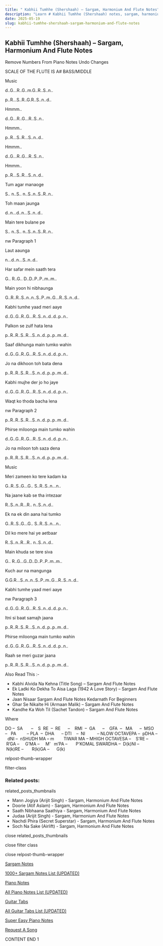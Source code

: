 ```yaml
---
title: " Kabhii Tumhhe (Shershaah) – Sargam, Harmonium And Flute Notes"
description: "Learn # Kabhii Tumhhe (Shershaah) notes, sargam, harmonium notations and flute notes. Easy step-by-step tutorial for beginners."
date: 2025-05-19
slug: kabhii-tumhhe-shershaah-sargam-harmonium-and-flute-notes
---
```


## Kabhii Tumhhe (Shershaah) – Sargam, Harmonium And Flute Notes

Remove Numbers From Piano Notes
Undo Changes

SCALE OF THE FLUTE IS A# BASS/MIDDLE

Music

d..G…R..G..m.G..R..S..n..

p..R…S..R..G.R..S..n..d..

Hmmm..

d..G…R..G…R..S..n..

Hmmm..

p..R…S..R…S..n..d..

Hmmm..

d..G…R..G…R..S..n..

Hmmm..

p..R…S..R…S..n..d..

Tum agar manaoge

S.. n..S.. n..S..n..S..R..n..

Toh maan jaunga

d..n…d..n…S..n..d..

Main tere bulane pe

S.. n..S.. n..S..n..S..R..n..

nw Paragraph 1

Laut aaunga

n…d..n…S..n..d..

Har safar mein saath tera

G.. R..G.. D..D..P..P..m..m..

Main yoon hi nibhaunga

G..R..R..S..n..n..S..P..m..G…R..S..n..d..

Kabhi tumhe yaad meri aaye

d..G..G..R..G…R..S..n..d..d..p..n..

Palkon se zulf hata lena

p..R..R..S..R…S..n..d..p..p..m..d..

Saaf dikhunga main tumko wahin

d..G..G..R..G…R..S..n..d..d..p..n..

Jo na dikhoon toh bata dena

p..R..R..S..R…S..n..d..p..p..m..d..

Kabhi mujhe der jo ho jaye

d..G..G..R..G…R..S..n..d..d..p..n..

Waqt ko thoda bacha lena

nw Paragraph 2

p..R..R..S..R…S..n..d..p..p..m..d..

Phirse miloonga main tumko wahin

d..G..G..R..G…R..S..n..d..d..p..n..

Jo na miloon toh saza dena

p..R..R..S..R…S..n..d..p..p..m..d..

Music

Meri zameen ko tere kadam ka

G..R..S..G…G.. S..R..S..n…n..

Na jaane kab se tha intezaar

R..S..n..R…R.. n..S..n..d..

Ek na ek din aana hai tumko

G..R..S..G…G.. S..R..S..n…n..

Dil ko mere hai ye aetbaar

R..S..n..R…R.. n..S..n..d..

Main khuda se tere siva

G.. R..G…G..D..D..P..P..m..m..

Kuch aur na mangunga

G.G.R…S..n..n..S..P..m..G…R..S..n..d..

Kabhi tumhe yaad meri aaye

nw Paragraph 3

d..G..G..R..G…R..S..n..d..d..p..n..

Itni si baat samajh jaana

p..R..R..S..R…S..n..d..p..p..m..d..

Phirse miloonga main tumko wahin

d..G..G..R..G…R..S..n..d..d..p..n..

Raah se meri guzar jaana

p..R..R..S..R…S..n..d..p..p..m..d..

Also Read This :-

- Kabhi Alvida Na Kehna (Title Song) – Sargam And Flute Notes
- Ek Ladki Ko Dekha To Aisa Laga (1942 A Love Story) – Sargam And Flute Notes
- Jaan Nisaar Sargam And Flute Notes Kedarnath For Beginners
- Ghar Se Nikalte Hi (Armaan Malik) – Sargam And Flute Notes
- Kandhe Ka Woh Til (Sachet Tandon) – Sargam And Flute Notes

Where

DO –  SA       –    S  RE  –  RE      –    RMI  –  GA      –    GFA  –   MA      –  MSO  –   PA         – PLA  –  DHA      – DTI    –  NI          – NLOW OCTAVEPA –  pDHA –  dNI –  nSHUDH MA – m        TIWAR MA – MHIGH OCTAVESA –    S’RE –     R’GA –     G’MA –     M’   m’PA –       P’KOMAL SWARDHA –  D(k)NI –       N(k)RE –       R(k)GA –      G(k)

relpost-thumb-wrapper

filter-class

### Related posts:

related_posts_thumbnails

- Mann Jogiya (Arijit Singh) - Sargam, Harmonium And Flute Notes
- Doorie (Atif Aslam) - Sargam, Harmonium And Flute Notes
- Saath Nibhaana Saathiya - Sargam, Harmonium And Flute Notes
- Judaa (Arijit Singh) - Sargam, Harmonium And Flute Notes
- Nachdi Phira (Secret Superstar) - Sargam, Harmonium And Flute Notes
- Soch Na Sake (Airlift) - Sargam, Harmonium And Flute Notes

close related_posts_thumbnails

close filter class

close relpost-thumb-wrapper

[Sargam Notes](/sargam-notes.html)

[1000+ Sargam Notes List (UPDATED)](/all-songs-list-sargam-notes.html)

[Piano Notes](/piano-notes.html)

[All Piano Notes List (UPDATED)](/all-songs-list-piano-notes.html)

[Guitar Tabs](/guitar-tabs.html)

[All Guitar Tabs List (UPDATED)](/all-songs-list-guitar-tabs.html)

[Super Easy Piano Notes](https://studywall.in/)

[Request A Song](/request-a-song.html)

CONTENT END 1

